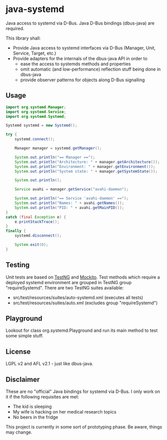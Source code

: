 # java-systemd

Java access to systemd via D-Bus. Java D-Bus bindings (dbus-java) are required.

This library shall:
- Provide Java access to systemd interfaces via D-Bus (Manager, Unit, Service, Target, etc.)
- Provide adapters for the internals of the dbus-java API in order to
    - ease the access to systemds methods and properties
    - omit automatic (and low-performance) reflection stuff being done in dbus-java
    - provide observer patterns for objects along D-Bus signalling

## Usage

```java
import org.systemd.Manager;
import org.systemd.Service;
import org.systemd.Systemd;

Systemd systemd = new Systemd();

try {
    systemd.connect();

    Manager manager = systemd.getManager();

    System.out.println("== Manager ==");
    System.out.println("Architecture: " + manager.getArchitecture());
    System.out.println("Environment: " + manager.getEnvironment());
    System.out.println("System state: " + manager.getSystemState());

    System.out.println();

    Service avahi = manager.getService("avahi-daemon");

    System.out.println("== Service 'avahi-daemon' ==");
    System.out.println("Names: " + avahi.getNames());
    System.out.println("PID: " + avahi.getMainPID());
}
catch (final Exception e) {
    e.printStackTrace();
}
finally {
    systemd.disconnect();

    System.exit(0);
}
```

## Testing

Unit tests are based on [TestNG](http://testng.org/doc/index.html) and [Mockito](http://mockito.org/). Test methods which require a deployed systemd environment are grouped
in TestNG group "requireSystemd". There are two TestNG suites available:
- src/test/resources/suites/auto-systemd.xml (executes all tests)
- src/test/resources/suites/auto.xml (excludes group "requireSystemd")

## Playground

Lookout for class org.systemd.Playground and run its main method to test some simple stuff.

## License

LGPL v2 and AFL v2.1 - just like dbus-java.

## Disclaimer

These are no "official" Java bindings for systemd via D-Bus. I only work on it if the following requisites are met:
- The kid is sleeping
- My wife is hacking on her medical research topics
- No beers in the fridge

This project is currently in some sort of prototyping phase. Be aware, things may change.
